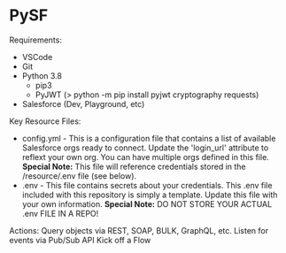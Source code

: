 # PySF
Requirements:

- VSCode
- Git
- Python 3.8
  - pip3
  - PyJWT (> python -m pip install pyjwt cryptography requests)
- Salesforce (Dev, Playground, etc)

Key Resource Files:

- config.yml - This is a configuration file that contains a list of available Salesforce orgs ready to connect. Update the 'login_url' attribute to reflext your own org. You can have multiple orgs defined in this file.
**Special Note:** This file will reference credentials stored in the /resource/.env file (see below).
- .env - This file contains secrets about your credentials.  This .env file included with this repository is simply a template.  Update this file with your own information.
**Special Note:** DO NOT STORE YOUR ACTUAL .env FILE IN A REPO!

Actions:
    Query objects via REST, SOAP, BULK, GraphQL, etc.
    Listen for events via Pub/Sub API
    Kick off a Flow
